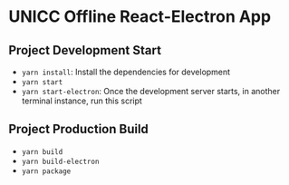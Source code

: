 # UNICC Offline React-Electron App

## Project Development Start

- `yarn install`: Install the dependencies for development
- `yarn start`
- `yarn start-electron`: Once the development server starts, in another terminal instance, run this script

## Project Production Build
- `yarn build`
- `yarn build-electron`
- `yarn package`
